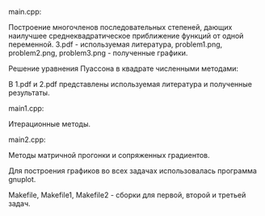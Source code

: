 main.cpp:

Построение многочленов последовательных степеней, дающих наилучшее среднеквадратическое приближение функций от одной переменной. 3.pdf - используемая литература, problem1.png, problem2.png, problem3.png - полученные графики.

Решение уравнения Пуассона в квадрате численными методами:

В 1.pdf и 2.pdf представлены используемая литература и полученные результаты.

main1.cpp: 

Итерационные методы.

main2.cpp:

Методы матричной прогонки и сопряженных градиентов.

Для построения графиков во всех задачах использовалась программа gnuplot.

Makefile, Makefile1, Makefile2 - сборки для первой, второй и третьей задач.
